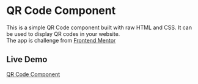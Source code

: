 # QR Code Component

This is a simple QR Code component built with raw HTML and CSS. It can be used to display QR codes in your website.
<br>
The app is challenge from [Frontend Mentor](https://www.frontendmentor.io/challenges/qr-code-component-iux_sIO_H)

## Live Demo

[QR Code Component](https://qr-code-component-pavn.onrender.com)
